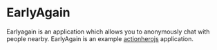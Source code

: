 # EarlyAgain

Earlyagain is an application which allows you to anonymously chat with people nearby.
EarlyAgain is an example [actionherojs](www.actionherojs.com) application.